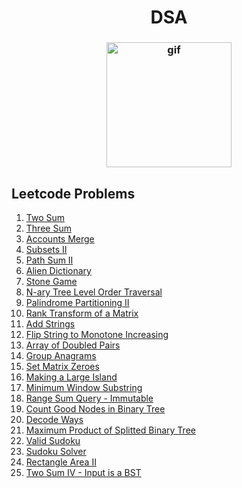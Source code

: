 <h1 align="center">DSA</h1>
<h3 align="center">
  <img src="https://d6f6d0kpz0gyr.cloudfront.net/uploads/images-archive/Blog/Gifs/coding.gif?mtime=20200914144127&focal=none" alt="gif" height="200px" width="200px"/>
</h3>

## Leetcode Problems
1. [Two Sum](https://github.com/sujink1999/DSA/blob/master/Problems%20and%20Solutions/two-sum.py)
1. [Three Sum](https://github.com/sujink1999/DSA/blob/master/Problems%20and%20Solutions/three-sum.py)
1. [Accounts Merge](https://github.com/sujink1999/DSA/blob/master/Problems%20and%20Solutions/accounts-merge.py)
1. [Subsets II](https://github.com/sujink1999/DSA/blob/master/Problems%20and%20Solutions/subsets-2.py)
1. [Path Sum II](https://github.com/sujink1999/DSA/blob/master/Problems%20and%20Solutions/path-sum-2.py)
1. [Alien Dictionary](https://github.com/sujink1999/DSA/blob/master/Problems%20and%20Solutions/alien-dictionary.py)
1. [Stone Game](https://github.com/sujink1999/DSA/blob/master/Problems%20and%20Solutions/stone-game.py)
1. [N-ary Tree Level Order Traversal](https://github.com/sujink1999/DSA/blob/master/Problems%20and%20Solutions/n-ary-tree-level-order.py)
1. [Palindrome Partitioning II](https://github.com/sujink1999/DSA/blob/master/Problems%20and%20Solutions/palindrome-partitioning-2.py)
1. [Rank Transform of a Matrix](https://github.com/sujink1999/DSA/blob/master/Problems%20and%20Solutions/matrix-rank-transform.py)
1. [Add Strings](https://github.com/sujink1999/DSA/blob/master/Problems%20and%20Solutions/add-strings.py)
1. [Flip String to Monotone Increasing](https://github.com/sujink1999/DSA/blob/master/Problems%20and%20Solutions/flip-string-to-monotone-increasing.py)
1. [Array of Doubled Pairs](https://github.com/sujink1999/DSA/blob/master/Problems%20and%20Solutions/array-of-doubled-pairs.py)
1. [Group Anagrams](https://github.com/sujink1999/DSA/blob/master/Problems%20and%20Solutions/group-anagrams.py)
1. [Set Matrix Zeroes](https://github.com/sujink1999/DSA/blob/master/Problems%20and%20Solutions/set-matrix-zeroes.py)
1. [Making a Large Island](https://github.com/sujink1999/DSA/blob/master/Problems%20and%20Solutions/making-a-large-island.py)
1. [Minimum Window Substring](https://github.com/sujink1999/DSA/blob/master/Problems%20and%20Solutions/minimum-window-substring.py)
1. [Range Sum Query - Immutable](https://github.com/sujink1999/DSA/blob/master/Problems%20and%20Solutions/range-sum-query-immutable.py)
1. [Count Good Nodes in Binary Tree](https://github.com/sujink1999/DSA/blob/master/Problems%20and%20Solutions/count-good-nodes-in-binary-tree.py)
1. [Decode Ways](https://github.com/sujink1999/DSA/blob/master/Problems%20and%20Solutions/decode-ways.py)
1. [Maximum Product of Splitted Binary Tree](https://github.com/sujink1999/DSA/blob/master/Problems%20and%20Solutions/maximum-product-splitted-binary-tree.py)
1. [Valid Sudoku](https://github.com/sujink1999/DSA/blob/master/Problems%20and%20Solutions/valid-sudoku.py)
1. [Sudoku Solver](https://github.com/sujink1999/DSA/blob/master/Problems%20and%20Solutions/sudoku-solver.py)
1. [Rectangle Area II](https://github.com/sujink1999/DSA/blob/master/Problems%20and%20Solutions/rectangle-area-ii.py)
1. [Two Sum IV - Input is a BST](https://github.com/sujink1999/DSA/blob/master/Problems%20and%20Solutions/two-sum-iv.py)

  



